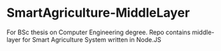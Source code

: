 # SmartAgriculture-MiddleLayer

For BSc thesis on Computer Engineering degree.
Repo contains middle-layer for Smart Agriculture System written in Node.JS
